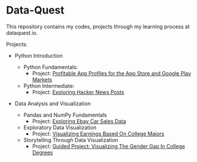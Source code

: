 # Data-Quest

This repository contains my codes, projects through my learning process at dataquest.io.

Projects:

- Python Introduction
  - Python Fundamentals:
    - Project: [Profitable App Profiles for the App Store and Google Play Markets](https://github.com/thienphuvu750/Data-Quest/blob/main/python-introduction/Guided%20Project_%20Profitable%20App%20Profiles%20for%20the%20App%20Store%20and%20Google%20Play%20Markets/Basics.ipynb)
  - Python Intermediate:
    - Project: [Exploring Hacker News Posts](https://github.com/thienphuvu750/Data-Quest/blob/main/python-introduction/Guided%20Project_%20Exploring%20Hacker%20News%20Posts/Basics.ipynb)

- Data Analysis and Visualization
  - Pandas and NumPy Fundamentals
    - Project: [Exploring Ebay Car Sales Data](https://github.com/thienphuvu750/Data-Quest/blob/main/data-analysis-and-visualization/Guided%20Project_%20Exploring%20Ebay%20Car%20Sales%20Data/Basics.ipynb)
  - Exploratory Data Visualization
    - Project: [Visualizing Earnings Based On College Majors](https://github.com/thienphuvu750/Data-Quest/blob/main/data-analysis-and-visualization/Guided%20Project_%20Visualizing%20Earnings%20Based%20On%20College%20Majors/Basics.ipynb)
  - Storytelling Through Data Visualization
    - Project: [Guided Project: Visualizing The Gender Gap In College Degrees](https://github.com/thienphuvu750/Data-Quest/blob/main/data-analysis-and-visualization/Guided%20Project_%20Visualizing%20The%20Gender%20Gap%20In%20College%20Degrees/Basics.ipynb)
